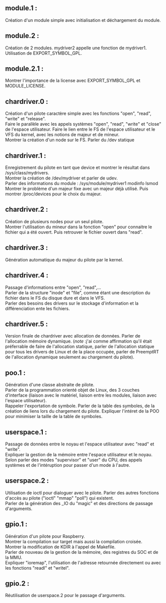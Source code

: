 module.1 :
--------
Création d'un module simple avec initialisation et déchargement du module.

module.2 :
--------
Création de 2 modules. mydriver2 appelle une fonction de mydriver1.  
Utilisation de EXPORT_SYMBOL_GPL.

module.2.1 :
----------
Montrer l'importance de la license avec EXPORT_SYMBOL_GPL et MODULE_LICENSE.

chardriver.0 :
------------
Création d'un pilote caractère simple avec les fonctions "open", "read", "write" et "release".  
Faire le parallèle avec les appels systèmes "open", "read", "write" et "close" de l'espace utilisateur.
Faire le lien entre le FS de l'espace utilisateur et le VFS du kernel, avec les notions de majeur et de mineur.  
Montrer la création d'un node sur le FS. Parler du /dev statique

chardriver.1 :
------------
Enregistrement du pilote en tant que device et montrer le résultat dans /sys/class/mydrivers.  
Montrer la création de /dev/mydriver et parler de udev.  
Parler des informations du module : /sys/module/mydriver1 modinfo lsmod
Montrer le problème d'un majeur fixe avec un majeur déjà utilisé. Puis montrer /proc/devices pour le choix du majeur.

chardriver.2 :
------------
Création de plusieurs nodes pour un seul pilote.  
Montrer l'utilisation du mineur dans la fonction "open" pour connaitre le fichier qui a été ouvert. Puis retrouver le fichier ouvert dans "read".

chardriver.3 :
------------
Génération automatique du majeur du pilote par le kernel.  

chardriver.4 :
------------
Passage d'informations entre "open", "read",...  
Parler de la structure "inode" et "file", comme étant une description
du fichier dans le FS du disque dure et dans le VFS.  
Parler des besoins des drivers sur le stockage d'information et la différenciation ente les fichiers.

chardriver.5 :
------------
Version finale de chardriver avec allocation de données.
Parler de l'allocation mémoire dynamique. (*note* :j'ai comme affirmation
qu'il était préferrable de faire de l'allocation statique, parler de l'allocation
statique pour tous les drivers de Linux et de la place occupée,
parler de PreemptRT de l'allocation dynamique seulement au chargement du pilote).

poo.1 :
------
Génération d'une classe abstraite de pilote.  
Parler de la programmation orienté objet de Linux, des 3 couches d'interface
(liaison avec le matériel, liaison entre les modules, liaison avec l'espace utilisateur).  
Rappeler l'exportation de symbole. Parler de la table des symboles,
de la création de liens lors du chargement du pilote. Expliquer l'intéret
de la POO pour minimiser la taille de la table de symboles.

userspace.1 :
-----------
Passage de données entre le noyau et l'espace utilisateur avec "read" et "write".  
Expliquer la gestion de la mémoire entre l'espace utilisateur et le noyau.  
Selon parler des modes "supervisor" et "user" du CPU, des appels systèmes et de
l'intéruption pour passer d'un mode à l'autre.

userspace.2 :
-----------
Utilisation de ioctl pour dialoguer avec le pilote.
Parler des autres fonctions d'accès au pilote ("ioctl" "mmap" "poll") qui existent.  
Parler de la génération des _IO du "magic" et des directions de passage d'arguments.

gpio.1 :
-------
Génération d'un pilote pour Raspberry.  
Montrer la compilation sur target mais aussi la compilation croisée.  
Montrer la modification de KDIR à l'appel de Makefile.  
Parler de nouveau de la gestion de la mémoire, des registres du SOC et de la MMU.  
Expliquer "ioremap", l'utilisation de l'adresse retournée directement ou avec les fonctions "readl" et "writel".

gpio.2 :
------
Réutilisation de userspace.2 pour le passage d'arguments.
